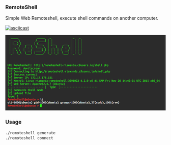 ### RemoteShell
Simple Web Remoteshell, execute shell commands on another computer.

[![asciicast](https://asciinema.org/a/03bk17fmz1w0m4no95og3ywch.png)](https://asciinema.org/a/03bk17fmz1w0m4no95og3ywch?autoplay=1)

<img src="https://raw.githubusercontent.com/devilscream/remoteshell/master/remoteshell.png">


### Usage
```
./remoteshell generate
./remoteshell connect
```
